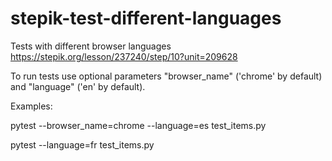 # stepik-test-different-languages
Tests with different browser languages
https://stepik.org/lesson/237240/step/10?unit=209628

To run tests use optional parameters "browser_name" ('chrome' by default) and "language" ('en' by default).

Examples:
 
pytest --browser_name=chrome --language=es test_items.py 

pytest --language=fr test_items.py
